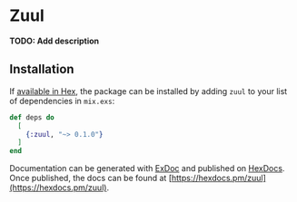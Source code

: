 # Zuul

**TODO: Add description**

## Installation

If [available in Hex](https://hex.pm/docs/publish), the package can be installed
by adding `zuul` to your list of dependencies in `mix.exs`:

```elixir
def deps do
  [
    {:zuul, "~> 0.1.0"}
  ]
end
```

Documentation can be generated with [ExDoc](https://github.com/elixir-lang/ex_doc)
and published on [HexDocs](https://hexdocs.pm). Once published, the docs can
be found at [https://hexdocs.pm/zuul](https://hexdocs.pm/zuul).

